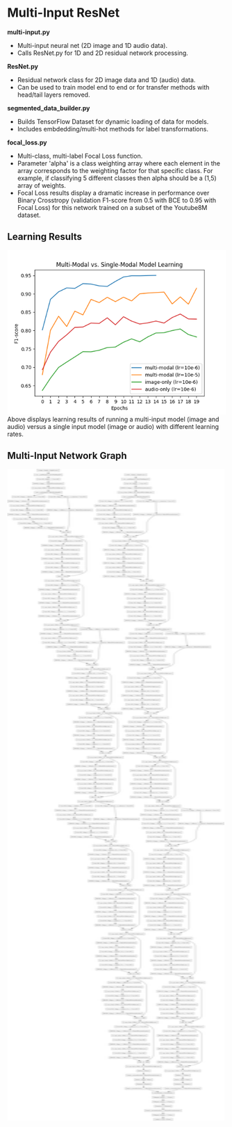 # Multi-Input ResNet

**multi-input.py**
- Multi-input neural net (2D image and 1D audio data).
- Calls ResNet.py for 1D and 2D residual network processing.

**ResNet.py**
  - Residual network class for 2D image data and 1D (audio) data.
  - Can be used to train model end to end or for transfer methods with head/tail layers removed. 

**segmented_data_builder.py**
  - Builds TensorFlow Dataset for dynamic loading of data for models.
  - Includes embdedding/multi-hot methods for label transformations.
  
**focal_loss.py**
  - Multi-class, multi-label Focal Loss function.
  - Parameter 'alpha' is a class weighting array where each element in the array corresponds to the weighting factor for that specific class. For example, if classifying 5 different classes then alpha should be a (1,5) array of weights.
  - Focal Loss results display a dramatic increase in performance over Binary Crosstropy (validation F1-score from 0.5 with BCE to 0.95 with Focal Loss) for this network trained on a subset of the Youtube8M dataset.
  
  ## Learning Results
  <img src="images/learning_comparisons.png" alt="learning_F1"/>
  Above displays learning results of running a multi-input model (image and audio) versus a single input model (image or audio) with different learning rates. 
  
  ## Multi-Input Network Graph
  <img src="images/multi_model.png" alt="model_graph" width="500" height="1500"/>

